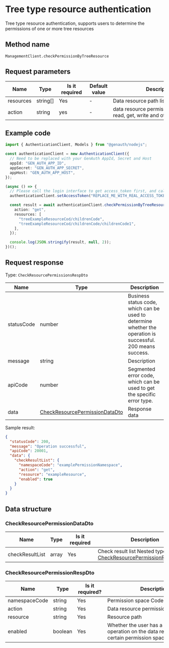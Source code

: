 # Tree type resource authentication

<!--
Warning⚠️:
Do not modify this document directly,
https://github.com/Authing/authing-docs-factory
Use this project to generate
-->

<LastUpdated />

Tree type resource authentication, supports users to determine the permissions of one or more tree resources

## Method name

`ManagementClient.checkPermissionByTreeResource`

## Request parameters

| Name      | Type     | <div style="width:80px">Is it required</div> | <div style="width:60px">Default value</div> | <div style="width:300px">Description</div>                             | <div style="width:200px">Sample value</div> |
| --------- | -------- | -------------------------------------------- | ------------------------------------------- | ---------------------------------------------------------------------- | ------------------------------------------- |
| resources | string[] | Yes                                          | -                                           | Data resource path list,                                               | `["exampleResource"]`                       |
| action    | string   | yes                                          | -                                           | data resource permission operation, read, get, write and other actions | `get`                                       |

## Example code

```ts
import { AuthenticationClient, Models } from "@genauth/nodejs";

const authenticationClient = new AuthenticationClient({
  // Need to be replaced with your GenAuth AppId, Secret and Host
  appId: "GEN_AUTH_APP_ID",
  appSecret: "GEN_AUTH_APP_SECRET",
  appHost: "GEN_AUTH_APP_HOST",
});

(async () => {
  // Please call the login interface to get access_token first, and call the setAccessToken method to set access_token
  authenticationClient.setAccessToken("REPLACE_ME_WITH_REAL_ACCESS_TOKEN");

  const result = await authenticationClient.checkPermissionByTreeResource({
    action: "get",
    resources: [
      "treeExampleResourceCod/childrenCode",
      "treeExampleResourceCod/childrenCode/childrenCode1",
    ],
  });

  console.log(JSON.stringify(result, null, 2));
})();
```

## Request response

Type: `CheckResourcePermissionsRespDto`

| Name       | Type                                                                         | Description                                                                                                  |
| ---------- | ---------------------------------------------------------------------------- | ------------------------------------------------------------------------------------------------------------ |
| statusCode | number                                                                       | Business status code, which can be used to determine whether the operation is successful. 200 means success. |
| message    | string                                                                       | Description                                                                                                  |
| apiCode    | number                                                                       | Segmented error code, which can be used to get the specific error type.                                      |
| data       | <a href="#CheckResourcePermissionDataDto">CheckResourcePermissionDataDto</a> | Response data                                                                                                |

Sample result:

```json
{
  "statusCode": 200,
  "message": "Operation successful",
  "apiCode": 20001,
  "data": {
    "checkResultList": {
      "namespaceCode": "examplePermissionNamespace",
      "action": "get",
      "resource": "exampleResource",
      "enabled": true
    }
  }
}
```

## Data structure

### <a id="CheckResourcePermissionDataDto"></a> CheckResourcePermissionDataDto

| Name            | Type  | <div style="width:80px">Is it required</div> | <div style="width:300px">Description</div>                                                                   | <div style="width:200px">Sample value</div> |
| --------------- | ----- | -------------------------------------------- | ------------------------------------------------------------------------------------------------------------ | ------------------------------------------- |
| checkResultList | array | Yes                                          | Check result list Nested type: <a href="#CheckResourcePermissionRespDto">CheckResourcePermissionRespDto</a>. |                                             |

### <a id="CheckResourcePermissionRespDto"></a> CheckResourcePermissionRespDto

| Name          | Type    | <div style="width:80px">Is it required?</div> | <div style="width:300px">Description</div>                                                     | <div style="width:200px">Example value</div> |
| ------------- | ------- | --------------------------------------------- | ---------------------------------------------------------------------------------------------- | -------------------------------------------- |
| namespaceCode | string  | Yes                                           | Permission space Code                                                                          | `examplePermissionNamespace`                 |
| action        | string  | Yes                                           | Data resource permission operation                                                             | `get`                                        |
| resource      | string  | Yes                                           | Resource path                                                                                  | `exampleResource`                            |
| enabled       | boolean | Yes                                           | Whether the user has a certain operation on the data resource under a certain permission space | `true`                                       |
